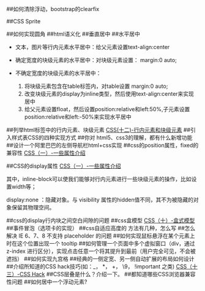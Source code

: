 ##如何清除浮动，bootstrap的clearfix


##CSS Sprite

##如何实现圆角
##html语义化
##垂直居中
##水平居中
- 文本，图片等行内元素水平居中：给父元素设置text-align:center
- 确定宽度的块级元素的水平居中：对块级元素设置： margin:0 auto;
- 不确定宽度的块级元素的水平居中：
    
    1. 将块级元素包含在table标签内，对table设置      margin:0 auto;
    2. 改变块级元素的display为inline类型，然后使用text-align:center来实现居中
    3. 给父元素设置float，然后设置position:relative和left:50%,子元素设置position:relative和left:-50%来实现水平居中

##列举html标签中的行内元素、块级元素
[CSS(十二)-行内元素和块级元素](http://xfhnever.github.io/blog/2014/07/29/css-inline-and-block/)
##引入样式表CSS的四种实现方式
##你对 html5、css3的理解，都有什么新增功能
##设计一个阿里巴巴的左侧导航栏html+css实现
##css的position属性，fixed的兼容性
[CSS（一）-一些属性介绍](http://xfhnever.github.io/blog/2014/07/24/css-introduction/)

##CSS的display属性
[CSS（一）-一些属性介绍](http://xfhnever.github.io/blog/2014/07/24/css-introduction/)

其中，inline-block可以使我们能够对行内元素进行一些块级元素的操作，比如设置width等；

display:none ：隐藏对象。与 visibility 属性的hidden值不同，其不为被隐藏的对象保留其物理空间。

##css的display行内块之间空白间隙的问题
##css盒模型
[CSS（十）-盒式模型](http://xfhnever.github.io/blog/2014/07/29/css-box/)
##事件冒泡（选项卡的实现）
##css自适应高度的 方法有几种，怎么写
##怎么解决 IE 6、7、8 不支持 placeholder 的问题
##如何实现鼠标悬浮在某个元素上时在这个位置出现一个 tooltip
##如何管理一个页面中多个虚拟窗口（div，通过 z-index 进行区分），实现点击任意一个将其提升到最前（用户完全可见，不会被遮挡）
##如何实现九宫格
##经典的一侧定宽、另一侧自动扩展的布局如何设计
##介绍所知道的CSS hack技巧(如：_， *， +， \9， !important 之类)
[CSS（十三）-CSS Hack](http://xfhnever.github.io/blog/2014/07/30/css-hack/)
##CSS层叠是什么？介绍一下。
##都知道哪些CSS浏览器兼容性问题
##如何居中一个浮动元素? 
